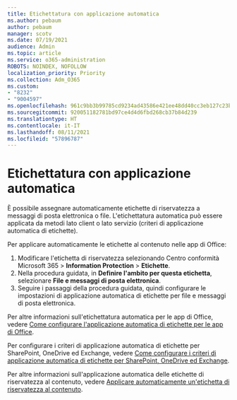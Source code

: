 ```yaml
---
title: Etichettatura con applicazione automatica
ms.author: pebaum
author: pebaum
manager: scotv
ms.date: 07/19/2021
audience: Admin
ms.topic: article
ms.service: o365-administration
ROBOTS: NOINDEX, NOFOLLOW
localization_priority: Priority
ms.collection: Adm_O365
ms.custom:
- "8232"
- "9004597"
ms.openlocfilehash: 961c9bb3b99785cd9234ad43586e421ee48dd40cc3eb127c23bb2a3f74dcd890
ms.sourcegitcommit: 920051182781bd97ce4d4d6fbd268cb37b84d239
ms.translationtype: HT
ms.contentlocale: it-IT
ms.lasthandoff: 08/11/2021
ms.locfileid: "57896787"
---
```

# <a name="auto-apply-labeling"></a>Etichettatura con applicazione automatica

È possibile assegnare automaticamente etichette di riservatezza a messaggi di posta elettronica o file. L'etichettatura automatica può essere applicata da metodi lato client o lato servizio (criteri di applicazione automatica di etichette).

Per applicare automaticamente le etichette al contenuto nelle app di Office: 

1. Modificare l'etichetta di riservatezza selezionando Centro conformità Microsoft 365 > **Information Protection** > **Etichette**. 
1. Nella procedura guidata, in **Definire l'ambito per questa etichetta**, selezionare **File e messaggi di posta elettronica**. 
1. Seguire i passaggi della procedura guidata, quindi configurare le impostazioni di applicazione automatica di etichette per file e messaggi di posta elettronica. 

Per altre informazioni sull'etichettatura automatica per le app di Office, vedere [Come configurare l'applicazione automatica di etichette per le app di Office](https://docs.microsoft.com/microsoft-365/compliance/apply-sensitivity-label-automatically#how-to-configure-auto-labeling-for-office-apps).

Per configurare i criteri di applicazione automatica di etichette per SharePoint, OneDrive ed Exchange, vedere [Come configurare i criteri di applicazione automatica di etichette per SharePoint, OneDrive ed Exchange](https://go.microsoft.com/fwlink/?linkid=2148841).

Per altre informazioni sull'applicazione automatica delle etichette di riservatezza al contenuto, vedere [Applicare automaticamente un'etichetta di riservatezza al contenuto](https://docs.microsoft.com/microsoft-365/compliance/apply-sensitivity-label-automatically).